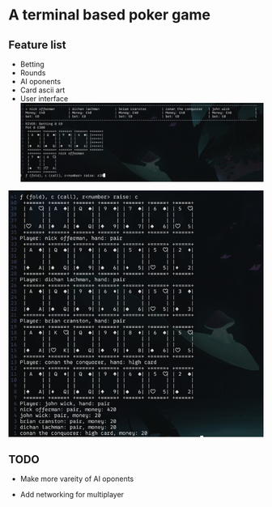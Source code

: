 # A terminal based poker game

## Feature list
- Betting
- Rounds
- AI oponents
- Card ascii art
- User interface
![Gameplay](diagrams/gameplay.png)


![EVALUATION](diagrams/evaluation.png)
## TODO
- Make more vareity of AI oponents

- Add networking for multiplayer
